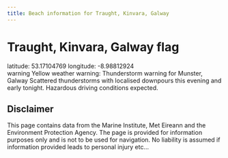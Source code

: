 ```yaml
---
title: Beach information for Traught, Kinvara, Galway
---
```

# Traught, Kinvara, Galway <span class="material-icons blue-flag">flag</span>

<div class="location-info">latitude: 53.17104769 longitude: -8.98812924</div>
<div class="met-eireann-warnings"><span class="material-icons yellow-warning">warning</span>&nbsp;Yellow weather warning: Thunderstorm warning for Munster, Galway Scattered thunderstorms with localised downpours this evening and early tonight. Hazardous driving conditions expected.&nbsp;</div>
<div></div>

## Disclaimer

This page contains data from the Marine Institute, 
Met Eireann and the Environment Protection Agency. The page is provided for
information purposes only and is not to be used for navigation. No liability 
is assumed if information provided leads to personal injury etc...